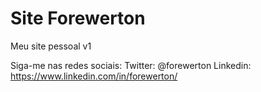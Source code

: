# Site Forewerton	
Meu site pessoal v1

Siga-me nas redes sociais:
Twitter: @forewerton
Linkedin: https://www.linkedin.com/in/forewerton/
